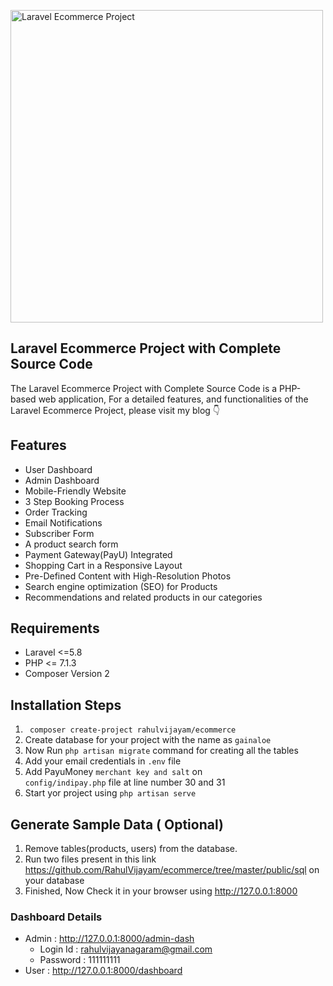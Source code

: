 <p align="left"><img src="https://rahulvijayam.com/wp-content/uploads/2021/11/1-2-1024x576.jpg" alt="Laravel Ecommerce Project " width="500"></p>

## Laravel Ecommerce Project with Complete Source Code

The Laravel Ecommerce Project with Complete Source Code is a PHP-based web application, For a detailed features, and functionalities of the Laravel Ecommerce Project, please visit my blog 👇 <br>

## Features

-   User Dashboard
-   Admin Dashboard
-   Mobile-Friendly Website
-   3 Step Booking Process
-   Order Tracking
-   Email Notifications
-   Subscriber Form
-   A product search form
-   Payment Gateway(PayU) Integrated
-   Shopping Cart in a Responsive Layout
-   Pre-Defined Content with High-Resolution Photos
-   Search engine optimization (SEO) for Products
-   Recommendations and related products in our categories

## Requirements

-   Laravel <=5.8
-   PHP <= 7.1.3
-   Composer Version 2

## Installation Steps

1.  <code> composer create-project rahulvijayam/ecommerce </code>
2.  Create database for your project with the name as <code>gainaloe</code>
3.  Now Run <code>php artisan migrate</code> command for creating all the tables
4.  Add your email credentials in <code>.env</code> file
5.  Add PayuMoney <code>merchant key and salt</code> on <code> config/indipay.php</code> file at line number 30 and 31
6.  Start yor project using <code>php artisan serve</code>

## Generate Sample Data ( Optional)

1. Remove tables(products, users) from the database.
2. Run two files present in this link https://github.com/RahulVijayam/ecommerce/tree/master/public/sql on your database
3. Finished, Now Check it in your browser using http://127.0.0.1:8000

### Dashboard Details

-   Admin : http://127.0.0.1:8000/admin-dash
    -   Login Id : rahulvijayanagaram@gmail.com
    -   Password : 111111111
-   User : http://127.0.0.1:8000/dashboard
